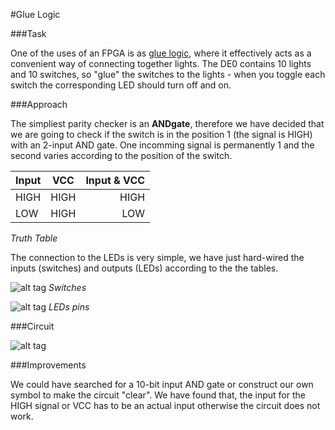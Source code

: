 #Glue Logic

###Task

One of the uses of an FPGA is as [glue logic](http://en.wikipedia.org/wiki/Glue_logic),
where it effectively acts as a convenient way of connecting
together lights. The DE0 contains 10 lights and 10 switches,
so "glue" the switches to the lights - when you toggle each
switch the corresponding LED should turn off and on.

###Approach

The simpliest parity checker is an __ANDgate__, therefore we have decided that we are going to check if the switch is in the position 1 (the signal is HIGH) with an 2-input AND gate. One incomming signal is permanently 1 and the second varies according to the position of the switch. 

| Input       | VCC         | Input & VCC  |
| ------------- |:-------------:| -----:|
| HIGH     | HIGH   |      HIGH  |
| LOW     | HIGH     |   LOW |
_Truth Table_

The connection to the LEDs is very simple, we have just hard-wired the inputs (switches) and outputs (LEDs) according to the the tables. 

![alt tag](http://i68.tinypic.com/frxgo.png)
_Switches_

![alt tag](http://i65.tinypic.com/xngqbc.png)
_LEDs pins_

###Circuit

![alt tag](http://i66.tinypic.com/118izib.png)

###Improvements

We could have searched for a 10-bit input AND gate or construct our own symbol to make the circuit "clear". We have found that, the input for the HIGH signal or VCC has to be an actual input otherwise the circuit does not work.

